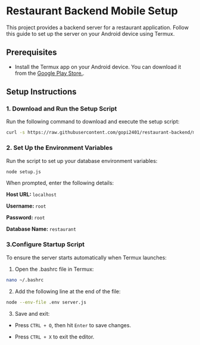 # Restaurant Backend Mobile Setup

This project provides a backend server for a restaurant application. Follow this guide to set up the server on your Android device using Termux.

## Prerequisites

- Install the Termux app on your Android device. You can download it from the [Google Play Store.](https://play.google.com/store/apps/details?id=com.termux&pcampaignid=web_share).

## Setup Instructions

### 1. Download and Run the Setup Script

Run the following command to download and execute the setup script:

```bash
curl -s https://raw.githubusercontent.com/gopi2401/restaurant-backend/main/setup.sh | bash
```

### 2. Set Up the Environment Variables

Run the script to set up your database environment variables:

```bash
node setup.js
```

When prompted, enter the following details:

<b>Host URL: </b>`localhost`

<b>Username: </b>`root`

<b>Password: </b>`root`

<b>Database Name: </b>`restaurant`

### 3.Configure Startup Script

To ensure the server starts automatically when Termux launches:

1. Open the .bashrc file in Termux:

```bash
nano ~/.bashrc
```

2. Add the following line at the end of the file:

```bash
node --env-file .env server.js
```

3. Save and exit:

- Press `CTRL + O`, then hit `Enter` to save changes.

- Press `CTRL + X` to exit the editor.
